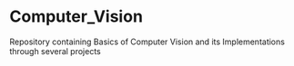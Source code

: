 # Computer_Vision
Repository containing Basics of Computer Vision and its Implementations through several projects
